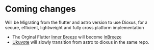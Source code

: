 # Coming changes
Will be Migrating from the flutter and astro version to use Dioxus, for a secure, efficient, lightweight and fully cross platform implementation

- The Orginal Flutter [Inner Breeze](https://github.com/naoxio/inner_breeze) will become [InBreeze](https://github.com/naoxio/inbreeze)
- [Ukuvote](https://github.com/naoxio/ukuvota) will slowly transition from astro to dioxus in the same repo.


